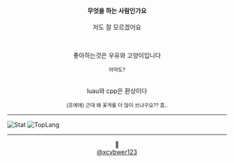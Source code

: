 <div width=100% align=center>
  <h4>무엇을 하는 사람인가요</h5>
  <p>저도 잘 모르겠어요</p> <br>

  <p>좋아하는것은 우유와 고양이입니다</p>
  <sup>아마도?</sup> <br> <br>

  <p>luau와 cpp은 환상이다</p>
  <sup>(흐에에) 근대 왜 꽃게를 더 많이 쓰냐구요?? 흠..</sup>
</div>

<hr>

![Stat](https://github-readme-stats.vercel.app/api?username=kimpure&show_icons=true&theme=radical)
![TopLang](https://github-readme-stats.vercel.app/api/top-langs/?username=kimpure&layout=donut&theme=radical)

<hr>

<div width=100% align=center>
💙 <br>
<a href="https://github.com/xcvbwer123-rs">@xcvbwer123</a>
</div>
